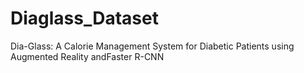 # Diaglass_Dataset
Dia-Glass: A Calorie Management System for Diabetic Patients using Augmented Reality andFaster R-CNN
